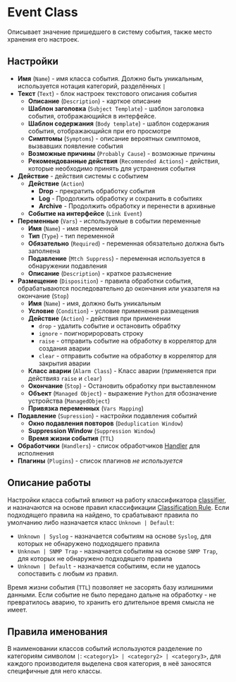 # Event Class

Описывает значение пришедшего в систему события, также место хранения его настроек.

## Настройки

* **Имя** (`Name`) - имя класса события. Должно быть уникальным, используется нотация категорий, разделённых `|`
* **Текст** (`Text`) - блок настроек текстового описания события
    * **Описание** (`Description`) - карткое описание
    * **Шаблон заголовка** (`Subject Template`) - шаблон заголовка события, отображающийся в интерфейсе.
    * **Шаблон содержания** (`Body template`) - шаблон содержания события, отображающийся при его просмотре
    * **Симптомы** (`Symptoms`) - описание вероятных симптомов, вызвавших появление события
    * **Возможные причины** (`Probably Cause`) - возможные причины
    * **Рекомендованные действия** (`Recommended Actions`) - действия, которые необходимо принять для устранения события
* **Действие** - действия системы с событием
    * **Действие** (`Action`)
        * **Drop** - прекратить обработку события
        * **Log** - Продолжить обработку и сохранить в событиях
        * **Archive** - Продолжить обработку и перенести в архивные
    * **Событие на интерфейсе** (`Link Event`)
* **Переменные** (`Vars`) - используемые в событии переменные
    * **Имя** (`Name`) - имя переменной
    * **Тип** (`Type`) - тип переменной
    * **Обязательно** (`Required`) - переменная обязательно должна быть заполнена
    * **Подавление** (`Mtch Suppress`) - переменная используется в обнаружении подавления
    * **Описание** (`Description`) - краткое разъяснение
* **Размещение** (`Disposition`) - правила обработки события, обрабатываются последовательно до окончания или указателя на окончание (`Stop`)
    * **Имя** (`Name`) - имя, должно быть уникальным
    * **Условие** (`Condition`) - условие применения размещения
    * **Действие** (`Action`) - действия при применении
        * `drop` - удалить событие и остановить обрабтку
        * `ignore` - поигнорироровать строку
        * `raise` - отправить событие на обработку в коррелятор для создания аварии
        * `clear` - отправить событие на обработку в коррелятор для закрытия аварии
    * **Класс аварии** (`Alarm Class`) - Класс аварии (применяется при действияз `raise` и `clear`)
    * **Окончание** (`Stop`) - Остановить обработку при выставленном 
    * **Объект** (`Managed Object`) - выражение `Python` для обозначение устройства (`ManagedObject`)
    * **Привязка переменных** (`Vars Mapping`)
* **Подавление** (`Supression`) - настройки подавления событий
    * **Окно подавления повторов** (`Deduplication Window`)
    * **Suppression Window** (`Suppression Window`)
    * **Время жизни события** (`TTL`)
* **Обработчики** (`Handlers`) - список обработчиков [Handler](../handler/index.md) для исполнения
* **Плагины** (`Plugins`) - список плагинов *не используется*



## Описание работы

Настройки класса событий влияют на работу классификатора [classifier](../../../../admin/reference/services/classifier.md), 
и назначаются на основе правил классификации [Classification Rule](../event-classification-rule/index.md). Если подходящего 
правила на найдено, то срабатывают правила по умолчанию либо назначается класс `Unknown | Default`:

* `Unknown | Syslog` - назначается событиям на основе `Syslog`, для которых не обнаружено подходяшего правила
* `Unknown | SNMP Trap` - назначается событиям на основе `SNMP Trap`, для которых не обнаружено подходяшего правила
* `Unknown | Default` - назначается событиям, если не удалось сопоставить с любым из правил.

Время жизни события (`TTL`) позволяет не засорять базу излишними данными. Если событие не было передано дальне на обработку - 
не превратилось аварию, то хранить его длительное время смысла не имеет.

## Правила именования

В наименовании классов событий используются разделение по категориям символом `|`: `<category1> | <category2> | <category3>`, 
для каждого производителя выделена своя категория, в неё заносятся специфичные для него классы. 